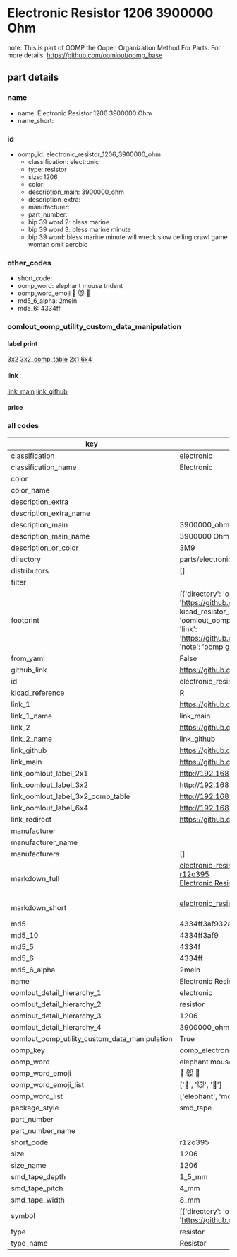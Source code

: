 # Electronic Resistor 1206 3900000 Ohm  

note: This is part of OOMP the Oopen Organization Method For Parts. For more details: https://github.com/oomlout/oomp_base

##  part details
  







### name
* name: Electronic Resistor 1206 3900000 Ohm
* name_short: 
### id
* oomp_id: electronic_resistor_1206_3900000_ohm
  * classification: electronic
  * type: resistor
  * size: 1206
  * color: 
  * description_main: 3900000_ohm
  * description_extra: 
  * manufacturer: 
  * part_number: 
  * bip 39 word 2: bless marine
  * bip 39 word 3: bless marine minute
  * bip 39 word: bless marine minute will wreck slow ceiling crawl game woman omit aerobic

### other_codes
* short_code: 
* oomp_word: elephant mouse trident
* oomp_word_emoji :elephant: :mouse: :trident:
* md5_6_alpha: 2mein
* md5_6: 4334ff






### oomlout_oomp_utility_custom_data_manipulation
#### label print
[3x2](http://192.168.1.245:1112/?label=oomp%202mein)
[3x2_oomp_table](http://192.168.1.108:1112/?label=oomp%202mein)
[2x1](http://192.168.1.242:1112/?label=oomp%202mein)
[6x4](http://192.168.1.55:1112/?label=oomp%202mein)    

#### link

[link_main](https://github.com/oomlout/oomlout_oomp_version_1_messy/tree/main/parts/electronic_resistor_1206_3900000_ohm) [link_github](https://github.com/oomlout/oomlout_oomp_version_1_messy/tree/main/parts/electronic_resistor_1206_3900000_ohm)                             

#### price







### all codes 
| key | value |  
| --- | --- |  
| classification | electronic |  
| classification_name | Electronic |  
| color |  |  
| color_name |  |  
| description_extra |  |  
| description_extra_name |  |  
| description_main | 3900000_ohm |  
| description_main_name | 3900000 Ohm |  
| description_or_color | 3M9 |  
| directory | parts/electronic_resistor_1206_3900000_ohm |  
| distributors | [] |  
| filter |  |  
| footprint | [{'directory': 'oomlout_oomp_footprint_bot/footprints/kicad_resistor_smd_r_1206_3216metric//working/working.kicad_mod', 'index': 0, 'link': 'https://github.com/oomlout/oomlout_oomp_footprint_bot/tree/main/foootprntss/kicad_resistor_smd_r_1206_3216metric', 'note': 'source footprint kicad_resistor_smd_r_1206_3216metric', 'oomp_key': 'oomp_kicad_resistor_smd_r_1206_3216metric'}, {'directory': 'oomlout_oomp_footprint_bot/footprints/oomlout_oomlout_oomp_part_footprints_r12o395_electronic_resistor_1206_3900000_ohm//working/working.kicad_mod', 'index': 1, 'link': 'https://github.com/oomlout/oomlout_oomp_footprint_bot/tree/main/foootprntss/oomlout_oomlout_oomp_part_footprints_r12o395_electronic_resistor_1206_3900000_ohm', 'note': 'oomp generated footprint', 'oomp_key': 'oomp_oomlout_oomlout_oomp_part_footprints_r12o395_electronic_resistor_1206_3900000_ohm'}] |  
| from_yaml | False |  
| github_link | https://github.com/oomlout/oomlout_oomp_part_src/tree/main/parts/electronic_resistor_1206_3900000_ohm |  
| id | electronic_resistor_1206_3900000_ohm |  
| kicad_reference | R |  
| link_1 | https://github.com/oomlout/oomlout_oomp_version_1_messy/tree/main/parts/electronic_resistor_1206_3900000_ohm |  
| link_1_name | link_main |  
| link_2 | https://github.com/oomlout/oomlout_oomp_version_1_messy/tree/main/parts/electronic_resistor_1206_3900000_ohm |  
| link_2_name | link_github |  
| link_github | https://github.com/oomlout/oomlout_oomp_version_1_messy/tree/main/parts/electronic_resistor_1206_3900000_ohm |  
| link_main | https://github.com/oomlout/oomlout_oomp_version_1_messy/tree/main/parts/electronic_resistor_1206_3900000_ohm |  
| link_oomlout_label_2x1 | http://192.168.1.242:1112/?label=oomp%202mein |  
| link_oomlout_label_3x2 | http://192.168.1.245:1112/?label=oomp%202mein |  
| link_oomlout_label_3x2_oomp_table | http://192.168.1.108:1112/?label=oomp%202mein |  
| link_oomlout_label_6x4 | http://192.168.1.55:1112/?label=oomp%202mein |  
| link_redirect | https://github.com/oomlout/oomlout_oomp_version_1_messy/tree/main/parts/electronic_resistor_1206_3900000_ohm |  
| manufacturer |  |  
| manufacturer_name |  |  
| manufacturers | [] |  
| markdown_full | [electronic_resistor_1206_3900000_ohm](none)<br>[r12o395](none)<br>[Electronic Resistor 1206 3900000 Ohm](none)<br><br> |  
| markdown_short | [electronic_resistor_1206_3900000_ohm](none)<br><br> |  
| md5 | 4334ff3af932a49f30ff1fb31aa200bd |  
| md5_10 | 4334ff3af9 |  
| md5_5 | 4334f |  
| md5_6 | 4334ff |  
| md5_6_alpha | 2mein |  
| name | Electronic Resistor 1206 3900000 Ohm |  
| oomlout_detail_hierarchy_1 | electronic |  
| oomlout_detail_hierarchy_2 | resistor |  
| oomlout_detail_hierarchy_3 | 1206 |  
| oomlout_detail_hierarchy_4 | 3900000_ohm |  
| oomlout_oomp_utility_custom_data_manipulation | True |  
| oomp_key | oomp_electronic_resistor_1206_3900000_ohm |  
| oomp_word | elephant mouse trident |  
| oomp_word_emoji | :elephant: :mouse: :trident: |  
| oomp_word_emoji_list | [':elephant:', ':mouse:', ':trident:'] |  
| oomp_word_list | ['elephant', 'mouse', 'trident'] |  
| package_style | smd_tape |  
| part_number |  |  
| part_number_name |  |  
| short_code | r12o395 |  
| size | 1206 |  
| size_name | 1206 |  
| smd_tape_depth | 1_5_mm |  
| smd_tape_pitch | 4_mm |  
| smd_tape_width | 8_mm |  
| symbol | [{'directory': 'oomlout_oomp_symbol_bot/symbols/kicad_device_r//working/working.kicad_sym', 'index': 0, 'link': 'https://github.com/oomlout/oomlout_oomp_symbol_bot/tree/main/symbols/kicad_device_r', 'oomp_key': 'oomp_kicad_device_r'}] |  
| type | resistor |  
| type_name | Resistor |  

